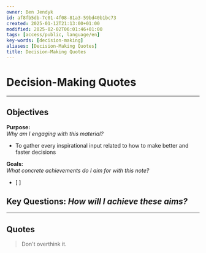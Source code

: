 ```yaml
---
owner: Ben Jendyk
id: af8fb5db-7c01-4f08-81a3-59bd40b1bc73
created: 2025-01-12T21:13:00+01:00
modified: 2025-02-02T06:01:46+01:00
tags: [access/public, language/en]
key-words: [decision-making]
aliases: [Decision-Making Quotes]
title: Decision-Making Quotes
---
```


# Decision-Making Quotes

---

## Objectives

**Purpose:**  
*Why am I engaging with this material?*
- To gather every inspirational input related to how to make better and faster decisions

**Goals:**  
*What concrete achievements do I aim for with this note?*
- [ ]

**Key Questions:**
*How will I achieve these aims?*
-

---

## Quotes

> Don't overthink it.
